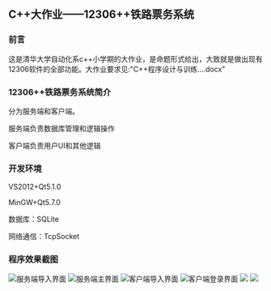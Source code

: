 ## C++大作业——12306++铁路票务系统
### 前言
这是清华大学自动化系c++小学期的大作业，是命题形式给出，大致就是做出现有12306软件的全部功能。大作业要求见:"C++程序设计与训练....docx"

### 12306++铁路票务系统简介
分为服务端和客户端。

服务端负责数据库管理和逻辑操作

客户端负责用户UI和其他逻辑

### 开发环境
VS2012+Qt5.1.0

MinGW+Qt5.7.0

数据库：SQLite

网络通信：TcpSocket

### 程序效果截图
![服务端导入界面](http://i.imgur.com/x1dHOoM.jpg)
![服务端主界面](http://i.imgur.com/jHqvAwU.jpg)
![客户端导入界面](http://i.imgur.com/hzUlsJk.jpg)
![客户端登录界面](http://i.imgur.com/XW7gh8w.jpg)
![](http://i.imgur.com/poB6skv.jpg)
![](http://i.imgur.com/bU6qb9x.jpg)